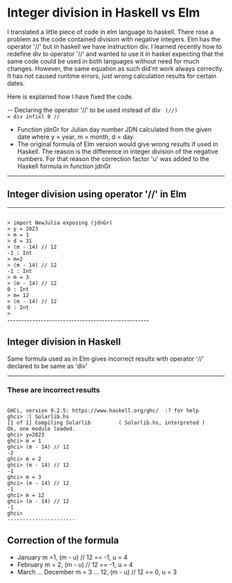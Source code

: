 # Integer division in Haskell vs Elm

I translated a little piece of code in elm language to haskell.
There rose a problem as the code contained division with negative integers.
Elm has the operator '//' but in haskell we have instruction div.
I learned recently how to redefine div to operator '//' and wanted to use
it in haskel expecting that the same code could be used in both languages
without need for  much changes. However, the same equation as such did'nt
work always correctly. It has not caused runtime errors, just wrong 
calculation results for certain dates.


Here is explained how I have fixed the code.   


-- Declaring the operator '//' to be used instead of div
<code>
(//) = div
infixl 8  //
</code>

* Function jdnGr for Julian day number JDN calculated from the given date
where y = year, m = month, d = day
* The original formula of Elm version would give wrong results if used in
Haskell. The reason is the difference in integer division of the
negative numbers. For that reason the correction factor 'u' was added
to the Haskell formula in function jdnGr 

------------------------------------------

## Integer division using operator '//' in Elm

------------------------------------------

<code>
> import NewJulia exposing (jdnGr)
> y = 2023
> m = 1
> d = 31
> (m - 14) // 12
-1 : Int
> m=2
> (m - 14) // 12
-1 : Int
> m = 3
> (m - 14) // 12
0 : Int
> m= 12
> (m - 14) // 12
0 : Int
> 
</code>
---------------------------------------------------

## Integer division in Haskell 

Same formula used as in Elm gives incorrect results
with operator '//' declared to be same as 'div'


---------------------------------------------------

### These are incorrect results

<code>
GHCi, version 9.2.5: https://www.haskell.org/ghc/  :? for help
ghci> :l Solarlib.hs
[1 of 1] Compiling Solarlib         ( Solarlib.hs, interpreted )
Ok, one module loaded.
ghci> y=2023
ghci> m = 1
ghci> (m - 14) // 12
-2
ghci> m = 2
ghci> (m - 14) // 12
-1
ghci> m = 3
ghci> (m - 14) // 12
-1
ghci> m = 12
ghci> (m - 14) // 12
-1
ghci> 
----------------------
</code>


## Correction of the formula

* January m =1,   (m - u) // 12 == -1, u = 4
* February m = 2, (m - u) // 12 == -1, u = 4
* March ... December m = 3 ... 12, 
  (m - u) // 12 == 0,  u = 3
